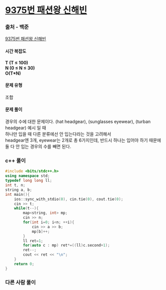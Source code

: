 # [9375번 패션왕 신해빈](https://www.acmicpc.net/problem/9375)

### 출처 - 백준
[9375번 패션왕 신해빈](https://www.acmicpc.net/problem/9375)

#### 시간 복잡도
**T (T ≤ 100)**  
**N (0 ≤ N ≤ 30)**  
**O(T\*N)**

#### 문제 유형
조합

#### 문제 풀이
경우의 수에 대한 문제이다. (hat headgear), (sunglasses eyewear), (turban headgear) 예시 일 때  
하나만 입을 때 다른 분류에선 안 입는다라는 것을 고려해서  
headgear엔 3개, eyewear는 2개로 총 6가지인데, 반드시 하나는 입어야 하기 때문에 둘 다 안 입는 경우의 수를 빼면 된다.

### c++ 풀이
```c++
#include <bits/stdc++.h>
using namespace std;
typedef long long ll;
int t, n;
string a, b;
int main(){
    ios::sync_with_stdio(0), cin.tie(0), cout.tie(0);
    cin >> t;
    while(t--){
        map<string, int> mp;
        cin >> n;
        for(int i=0; i<n; ++i){
            cin >> a >> b;
            mp[b]++;
        }
        ll ret=1;
        for(auto c : mp) ret*=((ll)c.second+1);
        ret--;
        cout << ret << "\n";
    }
    return 0;
}
```

### 다른 사람 풀이
```c++

```